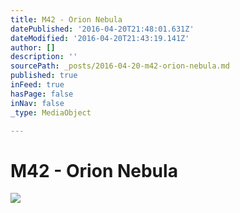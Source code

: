 ```yaml
---
title: M42 - Orion Nebula
datePublished: '2016-04-20T21:48:01.631Z'
dateModified: '2016-04-20T21:43:19.141Z'
author: []
description: ''
sourcePath: _posts/2016-04-20-m42-orion-nebula.md
published: true
inFeed: true
hasPage: false
inNav: false
_type: MediaObject

---
```

# M42 - Orion Nebula
![](https://the-grid-user-content.s3-us-west-2.amazonaws.com/a4660e20-869f-4b55-929e-4ee3a8029911.jpg)